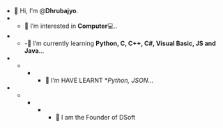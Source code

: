 - 👋 Hi, I’m @**Dhrubajyo**.
- - 👀 I’m interested in **Computer**💻..
- - -🌱 I’m currently learning **Python, C, C++, C#, Visual Basic, JS and Java**...
- - - - 🌱 I’m HAVE LEARNT **Python, JSON*...
- - - - - 🏦 I am the Founder of DSoft
<!-- 💞️ I’m looking to collaborate on ...
- 📫 How to reach me ...
--->

<!---
Dhrubajyo/Dhrubajyo is a ✨ special ✨ repository because its `README.md` (this file) appears on your GitHub profile.
You can click the Preview link to take a look at your changes.
--->
